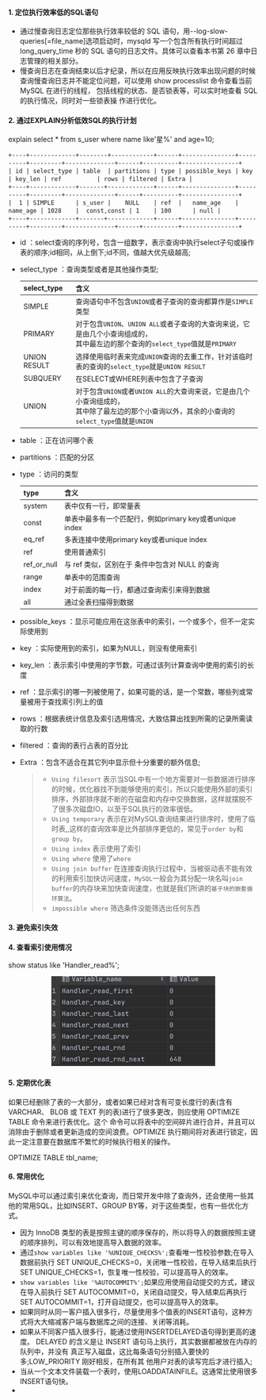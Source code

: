 #### 1. 定位执行效率低的SQL语句

- 通过慢查询日志定位那些执行效率较低的 SQL 语句，用--log-slow-queries[=file_name]选项启动时，mysqld 写一个包含所有执行时间超过 long_query_time 秒的 SQL 语句的日志文件。具体可以查看本书第 26 章中日志管理的相关部分。
- 慢查询日志在查询结束以后才纪录，所以在应用反映执行效率出现问题的时候查询慢查询日志并不能定位问题，可以使用 show processlist 命令查看当前 MySQL 在进行的线程， 包括线程的状态、是否锁表等，可以实时地查看 SQL 的执行情况，同时对一些锁表操 作进行优化。

#### 2. 通过EXPLAIN分析低效SQL的执行计划

explain select * from s_user where name like'星%' and age=10;

```
+----+-------------+--------+------------+------+---------------+----------+---------+--------------+------+----------+----------------+
| id | select_type | table  | partitions | type | possible_keys | key      | key_len | ref          | rows | filtered | Extra |
+----+-------------+-------+-------------+------+---------------+----------+---------+--------------+------+----------+----------------+
|  1 | SIMPLE      | s_user |    NULL    | ref  |   name_age    | name_age | 1028    |  const,const | 1    | 100      | null |
+----+-------------+-------+-------------+------+---------------+----------+---------+--------------+------+----------+----------------+
```

- id ：select查询的序列号，包含一组数字，表示查询中执行select子句或操作表的顺序;id相同，从上倒下;id不同，值越大优先级越高;

- select_type ：查询类型或者是其他操作类型;

  | select_type  | 含义                                                         |
  | ------------ | ------------------------------------------------------------ |
  | SIMPLE       | 查询语句中不包含`UNION`或者子查询的查询都算作是`SIMPLE`类型  |
  | PRIMARY      | 对于包含`UNION`、`UNION ALL`或者子查询的大查询来说，它是由几个小查询组成的，<br />其中最左边的那个查询的`select_type`值就是`PRIMARY` |
  | UNION RESULT | 选择使用临时表来完成`UNION`查询的去重工作，针对该临时表的查询的`select_type`就是`UNION RESULT` |
  | SUBQUERY     | 在SELECT或WHERE列表中包含了子查询                            |
  | UNION        | 对于包含`UNION`或者`UNION ALL`的大查询来说，它是由几个小查询组成的，<br />其中除了最左边的那个小查询以外，其余的小查询的`select_type`值就是`UNION` |

- table ：正在访问哪个表

- partitions ：匹配的分区

- type ：访问的类型

  | type        | 含义                                                    |
  | ----------- | ------------------------------------------------------- |
  | system      | 表中仅有一行，即常量表                                  |
  | const       | 单表中最多有一个匹配行，例如primary key或者unique index |
  | eq_ref      | 多表连接中使用primary key或者unique index               |
  | ref         | 使用普通索引                                            |
  | ref_or_null | 与 ref 类似，区别在于 条件中包含对 NULL 的查询          |
  | range       | 单表中的范围查询                                        |
  | index       | 对于前面的每一行，都通过查询索引来得到数据              |
  | all         | 通过全表扫描得到数据                                    |

  

- possible_keys ：显示可能应用在这张表中的索引，一个或多个，但不一定实际使用到

- key ：实际使用到的索引，如果为NULL，则没有使用索引

- key_len ：表示索引中使用的字节数，可通过该列计算查询中使用的索引的长度

- ref ：显示索引的哪一列被使用了，如果可能的话，是一个常数，哪些列或常量被用于查找索引列上的值

- rows ：根据表统计信息及索引选用情况，大致估算出找到所需的记录所需读取的行数

- filtered ：查询的表行占表的百分比

- Extra ：包含不适合在其它列中显示但十分重要的额外信息;

  >* `Using filesort` 表示当SQL中有一个地方需要对一些数据进行排序的时候，优化器找不到能够使用的索引，所以只能使用外部的索引排序，外部排序就不断的在磁盘和内存中交换数据，这样就摆脱不了很多次磁盘IO，以至于SQL执行的效率很低。
  >* `Using temporary` 表示在对MySQL查询结果进行排序时，使用了临时表,,这样的查询效率是比外部排序更低的，常见于`order by`和`group by`。
  >* `Using index` 表示使用了索引
  >* `Using where` 使用了`where`
  >* `Using join buffer` 在连接查询执行过程中，当被驱动表不能有效的利用索引加快访问速度，`MySQL`一般会为其分配一块名叫`join buffer`的内存块来加快查询速度，也就是我们所讲的`基于块的嵌套循环算法`。
  >* `impossible where` 筛选条件没能筛选出任何东西

#### 3. 避免索引失效

#### 4. 查看索引使用情况

 show status like 'Handler_read%';

<p align='middle'><img src='./images/查看索引使用情况的命令.png'></p>

#### 5. 定期优化表

如果已经删除了表的一大部分，或者如果已经对含有可变长度行的表(含有 VARCHAR、 BLOB 或 TEXT 列的表)进行了很多更改，则应使用 OPTIMIZE TABLE 命令来进行表优化。这个 命令可以将表中的空间碎片进行合并，并且可以消除由于删除或者更新造成的空间浪费。OPTIMIZE 执行期间将对表进行锁定，因此一定注意要在数据库不繁忙的时候执行相关的操作。

OPTIMIZE TABLE tbl_name;
#### 6. 常用优化

MySQL中可以通过索引来优化查询，而日常开发中除了查询外，还会使用一些其他的常用SQL，比如INSERT、GROUP BY等，对于这些类型，也有一些优化方式。

* 因为 InnoDB 类型的表是按照主键的顺序保存的，所以将导入的数据按照主键的顺序排列，可以有效地提高导入数据的效率。
* 通过`show variables like '%UNIQUE_CHECKS%';`查看唯一性校验参数;在导入数据前执行 SET UNIQUE_CHECKS=0，关闭唯一性校验，在导入结束后执行 SET UNIQUE_CHECKS=1，恢复唯一性校验，可以提高导入的效率。
* `show variables like '%AUTOCOMMIT%';`如果应用使用自动提交的方式，建议在导入前执行 SET AUTOCOMMIT=0，关闭自动提交，导入结束后再执行 SET AUTOCOMMIT=1，打开自动提交，也可以提高导入的效率。
* 如果同时从同一客户插入很多行，尽量使用多个值表的INSERT语句，这种方式将大大缩减客户端与数据库之间的连接、关闭等消耗。
* 如果从不同客户插入很多行，能通过使用INSERTDELAYED语句得到更高的速度。 DELAYED 的含义是让 INSERT 语句马上执行，其实数据都被放在内存的队列中，并没有 真正写入磁盘，这比每条语句分别插入要快的多;LOW_PRIORITY 刚好相反，在所有其 他用户对表的读写完后才进行插入;
* 当从一个文本文件装载一个表时，使用LOADDATAINFILE。这通常比使用很多INSERT语句快。
* 